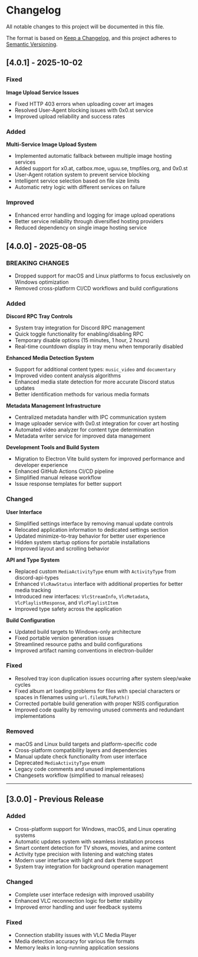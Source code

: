 # Changelog

All notable changes to this project will be documented in this file.

The format is based on [Keep a Changelog](https://keepachangelog.com/en/1.0.0/),
and this project adheres to [Semantic Versioning](https://semver.org/spec/v2.0.0.html).

## [4.0.1] - 2025-10-02

### Fixed

**Image Upload Service Issues**

- Fixed HTTP 403 errors when uploading cover art images
- Resolved User-Agent blocking issues with 0x0.st service
- Improved upload reliability and success rates

### Added

**Multi-Service Image Upload System**

- Implemented automatic fallback between multiple image hosting services
- Added support for x0.at, catbox.moe, uguu.se, tmpfiles.org, and 0x0.st
- User-Agent rotation system to prevent service blocking
- Intelligent service selection based on file size limits
- Automatic retry logic with different services on failure

### Improved

- Enhanced error handling and logging for image upload operations
- Better service reliability through diversified hosting providers
- Reduced dependency on single image hosting service

## [4.0.0] - 2025-08-05

### BREAKING CHANGES

- Dropped support for macOS and Linux platforms to focus exclusively on Windows optimization
- Removed cross-platform CI/CD workflows and build configurations

### Added

**Discord RPC Tray Controls**

- System tray integration for Discord RPC management
- Quick toggle functionality for enabling/disabling RPC
- Temporary disable options (15 minutes, 1 hour, 2 hours)
- Real-time countdown display in tray menu when temporarily disabled

**Enhanced Media Detection System**

- Support for additional content types: `music_video` and `documentary`
- Improved video content analysis algorithms
- Enhanced media state detection for more accurate Discord status updates
- Better identification methods for various media formats

**Metadata Management Infrastructure**

- Centralized metadata handler with IPC communication system
- Image uploader service with 0x0.st integration for cover art hosting
- Automated video analyzer for content type determination
- Metadata writer service for improved data management

**Development Tools and Build System**

- Migration to Electron Vite build system for improved performance and developer experience
- Enhanced GitHub Actions CI/CD pipeline
- Simplified manual release workflow
- Issue response templates for better support

### Changed

**User Interface**

- Simplified settings interface by removing manual update controls
- Relocated application information to dedicated settings section
- Updated minimize-to-tray behavior for better user experience
- Hidden system startup options for portable installations
- Improved layout and scrolling behavior

**API and Type System**

- Replaced custom `MediaActivityType` enum with `ActivityType` from discord-api-types
- Enhanced `VlcRawStatus` interface with additional properties for better media tracking
- Introduced new interfaces: `VlcStreamInfo`, `VlcMetadata`, `VlcPlaylistResponse`, and `VlcPlaylistItem`
- Improved type safety across the application

**Build Configuration**

- Updated build targets to Windows-only architecture
- Fixed portable version generation issues
- Streamlined resource paths and build configurations
- Improved artifact naming conventions in electron-builder

### Fixed

- Resolved tray icon duplication issues occurring after system sleep/wake cycles
- Fixed album art loading problems for files with special characters or spaces in filenames using `url.fileURLToPath()`
- Corrected portable build generation with proper NSIS configuration
- Improved code quality by removing unused comments and redundant implementations

### Removed

- macOS and Linux build targets and platform-specific code
- Cross-platform compatibility layers and dependencies
- Manual update check functionality from user interface
- Deprecated `MediaActivityType` enum
- Legacy code comments and unused implementations
- Changesets workflow (simplified to manual releases)

---

## [3.0.0] - Previous Release

### Added

- Cross-platform support for Windows, macOS, and Linux operating systems
- Automatic updates system with seamless installation process
- Smart content detection for TV shows, movies, and anime content
- Activity type precision with listening and watching states
- Modern user interface with light and dark theme support
- System tray integration for background operation management

### Changed

- Complete user interface redesign with improved usability
- Enhanced VLC reconnection logic for better stability
- Improved error handling and user feedback systems

### Fixed

- Connection stability issues with VLC Media Player
- Media detection accuracy for various file formats
- Memory leaks in long-running application sessions
